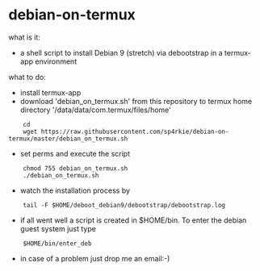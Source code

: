 # debian-on-termux

what is it:

- a shell script to install Debian 9 (stretch) via debootstrap in a termux-app environment

what to do:

- install termux-app 
- download 'debian_on_termux.sh' from this repository to termux home directory '/data/data/com.termux/files/home'
```
    cd
    wget https://raw.githubusercontent.com/sp4rkie/debian-on-termux/master/debian_on_termux.sh
```
- set perms and execute the script
```
    chmod 755 debian_on_termux.sh
    ./debian_on_termux.sh
```
- watch the installation process by
```
    tail -F $HOME/deboot_debian9/debootstrap/debootstrap.log
```
- if all went well a script is created in $HOME/bin. To enter the debian guest system just type
```
    $HOME/bin/enter_deb
```
- in case of a problem just drop me an email:-)
